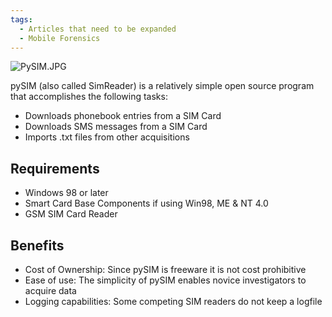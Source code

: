 ```yaml
---
tags:
  - Articles that need to be expanded
  - Mobile Forensics 
---
```

![](PySIM.JPG "PySIM.JPG")

pySIM (also called SimReader) is a relatively simple open source program
that accomplishes the following tasks:
- Downloads phonebook entries from a SIM Card
- Downloads SMS messages from a SIM Card
- Imports .txt files from other acquisitions


## Requirements

- Windows 98 or later
- Smart Card Base Components if using Win98, ME & NT 4.0
- GSM SIM Card Reader

## Benefits

- Cost of Ownership: Since pySIM is freeware it is not cost
prohibitive
- Ease of use: The simplicity of pySIM enables novice investigators to
acquire data
- Logging capabilities: Some competing SIM readers do not keep a
logfile